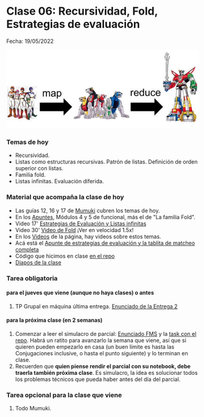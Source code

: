 # Clase 06: Recursividad, Fold, Estrategias de evaluación

Fecha: 19/05/2022

![reduce](assets/reduce.png)

### Temas de hoy
* Recursividad. 
* Listas como estructuras recursivas. Patrón de listas. Definición de orden superior con listas.  
* Familia fold. 
* Listas infinitas. Evaluación diferida. 

### Material que acompaña la clase de hoy

* Las guías 12, 16 y 17 de [Mumuki](https://mumuki.io/pdep-utn/chapters/435-programacion-funcional) cubren los temas de hoy. 
* En los [Apuntes](https://www.pdep.com.ar/material/apuntes), Módulos 4 y 5 de funcional, más el de "La familia Fold".
* Video 17' [Estrategias de Evaluación y Listas infinitas](https://www.youtube.com/watch?v=wZ0pBezum58)
* Video 30' [Video de Fold](https://www.youtube.com/watch?v=veiQkxz59NE) ¡Ver en velocidad 1.5x!
* En los [Videos](https://www.pdep.com.ar/material/videos) de la página, hay videos sobre estos temas.
* Acá está el [Apunte de estrategias de evaluación y la tablita de matcheo completa](https://docs.google.com/document/d/1veQODRMHUnCiYCE9l4MHugdhJB760488F2ghhP2fZFs/edit?usp=sharing)
* Código que hicimos en clase [en el repo](https://github.com/pdepjm/2022-f-clase06)
* [Diapos de la clase](https://docs.google.com/presentation/d/1VcCNEhkn0ILgo7iqMK9rfSUyoB5DwBCL5sFx-oAQfko/edit?usp=sharing)

### Tarea obligatoria

#### para el jueves que viene (aunque no haya clases) o antes
1. TP Grupal en máquina última entrega. [Enunciado de la Entrega 2](https://docs.google.com/document/d/1V2LYeaIEN4VOg3pYJsPU5Oj1OpbjgAi72o71rBAs9pM/edit?usp=sharing)

#### para la próxima clase (en 2 semanas)
1. Comenzar a leer el simulacro de parcial: [Enunciado FMS](https://docs.google.com/document/d/1AtD9mZGiUNEKmZ_aaWSCoNaeowLTMUhFRVHm-GZIF-w/edit?usp=sharing) y la [task con el repo](https://classroom.github.com/a/WSJ9fq9Z). Habrá un ratito para avanzarlo la semana que viene, así que si quieren pueden empezarlo en casa (un buen límite es hasta las Conjugaciones inclusive, o hasta el punto siguiente) y lo terminan en clase. 
2. Recuerden que **quien piense rendir el parcial con su notebook, debe traerla también próxima clase**. Es simulacro, la idea es solucionar todos los problemas técnicos que pueda haber antes del día del parcial.

### Tarea opcional para la clase que viene
1. Todo Mumuki.
